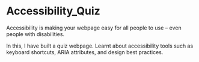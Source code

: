 # Accessibility_Quiz
Accessibility is making your webpage easy for all people to use – even people with disabilities.

In this, I have built a quiz webpage. Learnt about accessibility tools such as keyboard shortcuts, ARIA attributes, and design best practices.
